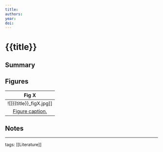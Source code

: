 ```yaml
---
title:
authors:
year:
doi:
---
```


# {{title}}

## Summary

## Figures

|                    Fig X                     |
|:--------------------------------------------:|
| ![[{{title}}_figX.jpg]] |
| [Figure caption.]({{title}}) |


## Notes

---

tags: [[Literature]]